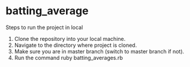 # batting_average

Steps to run the project in local
1. Clone the repository into your local machine.
2. Navigate to the directory where project is cloned.
3. Make sure you are in master branch (switch to master branch if not).
4. Run the command ruby batting_averages.rb
